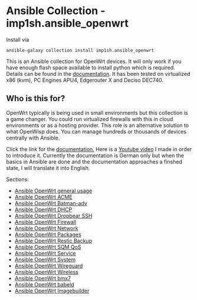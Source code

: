 # Ansible Collection - imp1sh.ansible_openwrt

Install via
```
ansible-galaxy collection install imp1sh.ansible_openwrt
```

This is an Ansible collection for OpenWrt devices. It will only work if you have enough flash space available to install python which is required. Details can be found in the [documentation](https://wiki.junicast.de/de/junicast/docs/AnsibleOpenWrtCollection).
It has been tested on virtualized x86 (kvm), PC Engines APU4, Edgerouter X and Deciso DEC740.
## Who is this for?
OpenWrt typically is being used in small environments but this collection is a game changer. You could run virtualized firewalls with this in cloud environments or as a hosting provider. This role is an alternative solution to what OpenWisp does. You can manage hundreds or thousands of devices centrally with Ansible.

Click the link for the [documentation.](https://wiki.junicast.de/de/junicast/docs/AnsibleOpenWrtCollection)
Here is a [Youtube video](https://youtu.be/f1qrP3AagLM) I made in order to introduce it.
Currently the documentation is German only but when the basics in Ansible are done and the documentation approaches a finshed state, I will translate it into English.

Sections:
- [Ansible OpenWrt general usage](https://wiki.junicast.de/de/junicast/docs/AnsibleOpenWrtCollection)
- [Ansible OpenWrt ACME](https://wiki.junicast.de/de/junicast/docs/AnsibleOpenWrtCollection/RolleAcme)
- [Ansible OpenWrt Batman-adv](https://wiki.junicast.de/de/junicast/docs/AnsibleOpenWrtCollection/RolleBatmanadv)
- [Ansible OpenWrt DHCP](https://wiki.junicast.de/de/junicast/docs/AnsibleOpenWrtCollection/RolleDHCP)
- [Ansible OpenWrt Dropbear SSH](https://wiki.junicast.de/de/junicast/docs/AnsibleOpenWrtCollection/RolleDropbear)
- [Ansible OpenWrt Firewall](https://wiki.junicast.de/de/junicast/docs/AnsibleOpenWrtCollection/RolleFirewall)
- [Ansible OpenWrt Network](https://wiki.junicast.de/de/junicast/docs/AnsibleOpenWrtCollection/RolleNetwork)
- [Ansible OpenWrt Packages](https://wiki.junicast.de/de/junicast/docs/AnsibleOpenWrtCollection/RollePackages)
- [Ansible OpenWrt Restic Backup](https://wiki.junicast.de/de/junicast/docs/AnsibleOpenWrtCollection/RolleRestic)
- [Ansible OpenWrt SQM QoS](https://wiki.junicast.de/de/junicast/docs/AnsibleOpenWrtCollection/RolleSqm)
- [Ansible OpenWrt Service](https://wiki.junicast.de/de/junicast/docs/AnsibleOpenWrtCollection/RolleServices)
- [Ansible OpenWrt System](https://wiki.junicast.de/de/junicast/docs/AnsibleOpenWrtCollection/RolleSystem)
- [Ansible OpenWrt Wireguard](https://wiki.junicast.de/de/junicast/docs/AnsibleOpenWrtCollection/RolleWireguard)
- [Ansible OpenWrt Wireless](https://wiki.junicast.de/de/junicast/docs/AnsibleOpenWrtCollection/RolleWireless)
- [Ansible OpenWrt bmx7](https://wiki.junicast.de/de/junicast/docs/AnsibleOpenWrtCollection/RolleBmx7)
- [Ansible OpenWrt babeld](https://wiki.junicast.de/de/junicast/docs/AnsibleOpenWrtCollection/RolleBabeld)
- [Ansible OpenWrt Imagebuilder](https://wiki.junicast.de/de/junicast/docs/AnsibleOpenWrtCollection/RolleImagebuilder)
